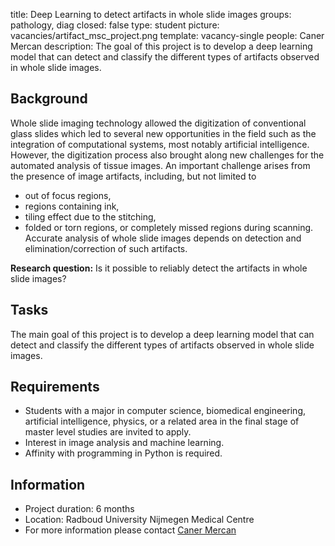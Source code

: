 title: Deep Learning to detect artifacts in whole slide images
groups: pathology, diag
closed: false
type: student
picture: vacancies/artifact_msc_project.png
template: vacancy-single
people: Caner Mercan
description: The goal of this project is to develop a deep learning model that can detect and classify the different types of artifacts observed in whole slide images.


## Background
Whole slide imaging technology allowed the digitization of conventional glass slides which led to several new opportunities in the field such as the integration of computational systems, most notably artificial intelligence. However, the digitization process also brought along new challenges for the automated analysis of tissue images. An important challenge arises from the presence of image artifacts, including, but not limited to
- out of focus regions,
- regions containing ink,
- tiling effect due to the stitching,
- folded or torn regions, or completely missed regions during scanning.
Accurate analysis of whole slide images depends on detection and elimination/correction of such artifacts.

**Research question:**
Is it possible to reliably detect the artifacts in whole slide images?

## Tasks
The main goal of this project is to develop a deep learning model that can detect and classify the different types of artifacts observed in whole slide images.

## Requirements
- Students with a major in computer science, biomedical engineering, artificial intelligence, physics, or a related area in the final stage of master level studies are invited to apply.
- Interest in image analysis and machine learning.
- Affinity with programming in Python is required.

## Information
- Project duration: 6 months
- Location: Radboud University Nijmegen Medical Centre
- For more information please contact [Caner Mercan](https://www.computationalpathologygroup.eu/members/caner-mercan/)
